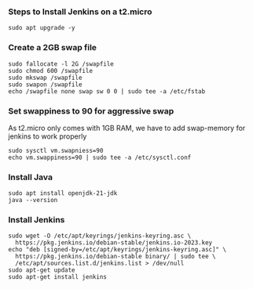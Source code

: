 ### Steps to Install Jenkins on a t2.micro
```sudo apt update
sudo apt upgrade -y
```

### Create a 2GB swap file
```
sudo fallocate -l 2G /swapfile
sudo chmod 600 /swapfile
sudo mkswap /swapfile
sudo swapon /swapfile
echo /swapfile none swap sw 0 0 | sudo tee -a /etc/fstab
```

### Set swappiness to 90 for aggressive swap
As t2.micro only comes with 1GB RAM, we have to add swap-memory for jenkins to work properly

```
sudo sysctl vm.swapniess=90
echo vm.swappiness=90 | sudo tee -a /etc/sysctl.conf
```

### Install Java
```
sudo apt install openjdk-21-jdk
java --version
```

### Install Jenkins
```
sudo wget -O /etc/apt/keyrings/jenkins-keyring.asc \
  https://pkg.jenkins.io/debian-stable/jenkins.io-2023.key
echo "deb [signed-by=/etc/apt/keyrings/jenkins-keyring.asc]" \
  https://pkg.jenkins.io/debian-stable binary/ | sudo tee \
  /etc/apt/sources.list.d/jenkins.list > /dev/null
sudo apt-get update
sudo apt-get install jenkins
```
